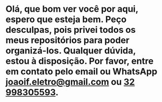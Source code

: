 <h1 style="text-align: left;">Olá, que bom ver você por aqui, espero que esteja bem. Peço desculpas, pois privei todos os meus repositórios para poder organizá-los. Qualquer dúvida, estou à disposição. Por favor, entre em contato pelo email ou WhatsApp <a href="mailto:joaoif.eletro@gmail.com">joaoif.eletro@gmail.com</a> ou <a href="tel:+5532998305593">32 998305593</a>.</h1>
